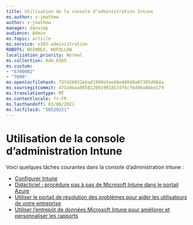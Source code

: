 ```yaml
---
title: Utilisation de la console d’administration Intune
ms.author: v-jmathew
author: v-jmathew
manager: dansimp
audience: Admin
ms.topic: article
ms.service: o365-administration
ROBOTS: NOINDEX, NOFOLLOW
localization_priority: Normal
ms.collection: Adm_O365
ms.custom:
- "6700002"
- "7680"
ms.openlocfilehash: 73fd2b032ebad1990e5ee68e460d0a07305d984a
ms.sourcegitcommit: 475a9eaa095812091991857df6cf6490a8bbe179
ms.translationtype: MT
ms.contentlocale: fr-FR
ms.lasthandoff: 03/08/2021
ms.locfileid: "50529221"
---
```

# <a name="using-intune-admin-console"></a>Utilisation de la console d’administration Intune

Voici quelques tâches courantes dans la console d’administration Intune :

- [Configurer Intune](https://docs.microsoft.com/mem/intune/fundamentals/setup-steps)
- [Didacticiel : procédure pas à pas de Microsoft Intune dans le portail Azure](https://docs.microsoft.com/mem/intune/fundamentals/tutorial-walkthrough-intune-portal)
- [Utiliser le portail de résolution des problèmes pour aider les utilisateurs de votre entreprise](https://docs.microsoft.com/mem/intune/fundamentals/help-desk-operators)
- [Utiliser l’entrepôt de données Microsoft Intune pour améliorer et personnaliser les rapports](https://docs.microsoft.com/mem/intune/developer/reports-nav-create-intune-reports)
